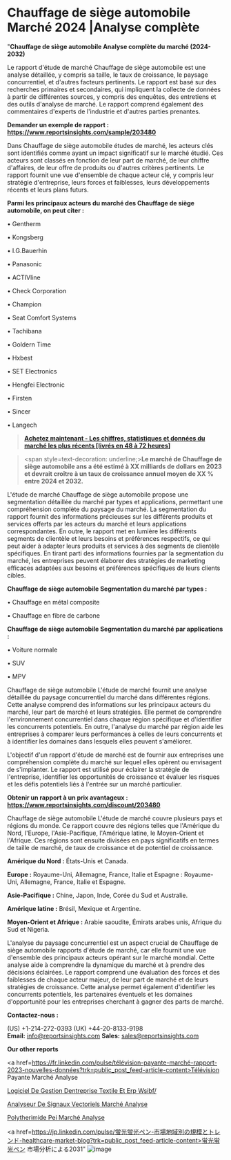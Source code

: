 # Chauffage de siège automobile Marché 2024 |Analyse complète

"<strong>Chauffage de siège automobile Analyse complète du marché (2024-2032)</strong>

Le rapport d'étude de marché Chauffage de siège automobile est une analyse détaillée, y compris sa taille, le taux de croissance, le paysage concurrentiel, et d'autres facteurs pertinents. Le rapport est basé sur des recherches primaires et secondaires, qui impliquent la collecte de données à partir de différentes sources, y compris des enquêtes, des entretiens et des outils d'analyse de marché. Le rapport comprend également des commentaires d'experts de l'industrie et d'autres parties prenantes.

<strong>Demander un exemple de rapport : </strong><strong><a href=https://www.reportsinsights.com/sample/203480>https://www.reportsinsights.com/sample/203480</a></strong>

Dans Chauffage de siège automobile études de marché, les acteurs clés sont identifiés comme ayant un impact significatif sur le marché étudié. Ces acteurs sont classés en fonction de leur part de marché, de leur chiffre d'affaires, de leur offre de produits ou d'autres critères pertinents. Le rapport fournit une vue d'ensemble de chaque acteur clé, y compris leur stratégie d'entreprise, leurs forces et faiblesses, leurs développements récents et leurs plans futurs.

<strong>Parmi les principaux acteurs du marché des Chauffage de siège automobile, on peut citer :</strong>

• Gentherm

• Kongsberg

• I.G.Bauerhin

• Panasonic

• ACTIVline

• Check Corporation

• Champion

• Seat Comfort Systems

• Tachibana

• Goldern Time

• Hxbest

• SET Electronics

• Hengfei Electronic

• Firsten

• Sincer

• Langech

<blockquote><a href=https://reportsinsights.com/buynow/203480><span style=text-decoration: underline;><strong>Achetez maintenant - Les chiffres, statistiques et données du marché les plus récents [livrés en 48 à 72 heures]</strong></span></a></blockquote>
<blockquote>
<div class=group w-full text-gray-800 dark:text-gray-100 border-b border-black/10 dark:border-gray-900/50 bg-gray-50 dark:bg-[#444654]>
<div class=flex p-4 gap-4 text-base md:gap-6 md:max-w-2xl lg:max-w-xl xl:max-w-3xl md:py-6 lg:px-0 m-auto>
<div class=relative flex flex-col w-[calc(100%-50px)] gap-1 md:gap-3 lg:w-[calc(100%-115px)]>
<div class=flex flex-grow flex-col gap-3>
<div class=min-h-[20px] flex flex-col items-start gap-4 whitespace-pre-wrap break-words>
<div class=result-streaming markdown prose w-full break-words dark:prose-invert light>

<span style=text-decoration: underline;><strong>Le marché de Chauffage de siège automobile ans a été estimé à XX milliards de dollars en 2023 et devrait croître à un taux de croissance annuel moyen de XX % entre 2024 et 2032.</strong></span>

</div>
</div>
</div>
</div>
</div>
</div></blockquote>
L'étude de marché Chauffage de siège automobile propose une segmentation détaillée du marché par types et applications, permettant une compréhension complète du paysage du marché. La segmentation du rapport fournit des informations précieuses sur les différents produits et services offerts par les acteurs du marché et leurs applications correspondantes. En outre, le rapport met en lumière les différents segments de clientèle et leurs besoins et préférences respectifs, ce qui peut aider à adapter leurs produits et services à des segments de clientèle spécifiques. En tirant parti des informations fournies par la segmentation du marché, les entreprises peuvent élaborer des stratégies de marketing efficaces adaptées aux besoins et préférences spécifiques de leurs clients cibles.

<strong>Chauffage de siège automobile Segmentation du marché par types :</strong>

• Chauffage en métal composite

• Chauffage en fibre de carbone

<strong>Chauffage de siège automobile Segmentation du marché par applications :</strong>

• Voiture normale

• SUV

• MPV

Chauffage de siège automobile L'étude de marché fournit une analyse détaillée du paysage concurrentiel du marché dans différentes régions. Cette analyse comprend des informations sur les principaux acteurs du marché, leur part de marché et leurs stratégies. Elle permet de comprendre l'environnement concurrentiel dans chaque région spécifique et d'identifier les concurrents potentiels. En outre, l'analyse du marché par région aide les entreprises à comparer leurs performances à celles de leurs concurrents et à identifier les domaines dans lesquels elles peuvent s'améliorer.

L'objectif d'un rapport d'étude de marché est de fournir aux entreprises une compréhension complète du marché sur lequel elles opèrent ou envisagent de s'implanter. Le rapport est utilisé pour éclairer la stratégie de l'entreprise, identifier les opportunités de croissance et évaluer les risques et les défis potentiels liés à l'entrée sur un marché particulier.

<strong>Obtenir un rapport à un prix avantageux : <a href=https://www.reportsinsights.com/discount/203480>https://www.reportsinsights.com/discount/203480</a></strong>

Chauffage de siège automobile L'étude de marché couvre plusieurs pays et régions du monde. Ce rapport couvre des régions telles que l'Amérique du Nord, l'Europe, l'Asie-Pacifique, l'Amérique latine, le Moyen-Orient et l'Afrique. Ces régions sont ensuite divisées en pays significatifs en termes de taille de marché, de taux de croissance et de potentiel de croissance.

<strong>Amérique du Nord :</strong> États-Unis et Canada.

<strong>Europe :</strong> Royaume-Uni, Allemagne, France, Italie et Espagne : Royaume-Uni, Allemagne, France, Italie et Espagne.

<strong>Asie-Pacifique :</strong> Chine, Japon, Inde, Corée du Sud et Australie.

<strong>Amérique latine :</strong> Brésil, Mexique et Argentine.

<strong>Moyen-Orient et Afrique :</strong> Arabie saoudite, Émirats arabes unis, Afrique du Sud et Nigeria.

L'analyse du paysage concurrentiel est un aspect crucial de Chauffage de siège automobile rapports d'étude de marché, car elle fournit une vue d'ensemble des principaux acteurs opérant sur le marché mondial. Cette analyse aide à comprendre la dynamique du marché et à prendre des décisions éclairées. Le rapport comprend une évaluation des forces et des faiblesses de chaque acteur majeur, de leur part de marché et de leurs stratégies de croissance. Cette analyse permet également d'identifier les concurrents potentiels, les partenaires éventuels et les domaines d'opportunité pour les entreprises cherchant à gagner des parts de marché.

<strong>Contactez-nous :</strong>

(US) +1-214-272-0393
(UK) +44-20-8133-9198
<strong>Email:</strong> <a>info@reportsinsights.com</a>
<strong>Sales:</strong> <a>sales@reportsinsights.com</a>

<strong>Our other reports</strong>

<a href=https://fr.linkedin.com/pulse/télévision-payante-marché-rapport-2023-nouvelles-données?trk=public_post_feed-article-content>Télévision Payante Marché Analyse</a>

<a href=https://www.linkedin.com/pulse/logiciel-de-gestion-dentreprise-textile-et-erp-wsibf/>Logiciel De Gestion Dentreprise Textile Et Erp Wsibf/</a>

<a href=https://www.linkedin.com/pulse/analyseur-de-signaux-vectoriels-march%C3%A9-yayrf/>Analyseur De Signaux Vectoriels Marché Analyse</a>

<a href=https://www.linkedin.com/pulse/poly%C3%A9therimide-pei-march%C3%A9-impact-cumul%C3%A9-poyff/>Polytherimide Pei Marché Analyse</a>

<a href=https://jp.linkedin.com/pulse/蛍光蛍光ペン-市場地域別の規模とトレンド-healthcare-market-blog?trk=public_post_feed-article-content>蛍光蛍光ペン 市場分析による2031</a>"
![image](https://github.com/daminid12/RImarketTech/assets/158430485/02668f3c-5346-4af3-968c-a589474a1460)
